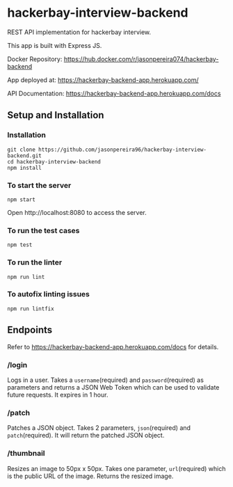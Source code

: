 # hackerbay-interview-backend

REST API implementation for hackerbay interview.

This app is built with Express JS.

Docker Repository: https://hub.docker.com/r/jasonpereira074/hackerbay-backend

App deployed at: https://hackerbay-backend-app.herokuapp.com/

API Documentation: https://hackerbay-backend-app.herokuapp.com/docs


## Setup and Installation
### Installation
```
git clone https://github.com/jasonpereira96/hackerbay-interview-backend.git
cd hackerbay-interview-backend
npm install
```

### To start the server
```
npm start
```
Open http://localhost:8080 to access the server.

### To run the test cases
```
npm test
```
### To run the linter
```
npm run lint
```
### To autofix linting issues
```
npm run lintfix
```

## Endpoints
Refer to https://hackerbay-backend-app.herokuapp.com/docs for details.

### /login
Logs in a user. Takes a `username`(required) and `password`(required) as parameters and returns a JSON Web Token which can be used to validate future requests. It expires in 1 hour.

### /patch
Patches a JSON object. Takes 2 parameters, `json`(required) and `patch`(required). It will return the patched JSON object.

### /thumbnail
Resizes an image to 50px x 50px. Takes one parameter, `url`(required) which is the public URL of the image. Returns the resized image.
